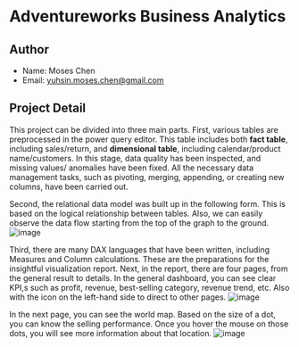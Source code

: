 # Adventureworks Business Analytics

## Author
- Name: Moses Chen
- Email: yuhsin.moses.chen@gmail.com

## Project Detail
This project can be divided into three main parts. First, various tables are preprocessed in the power query editor. This table includes both **fact table**, including sales/return, and **dimensional table**, including calendar/product name/customers. In this stage, data quality has been inspected, and missing values/ anomalies have been fixed. All the necessary data management tasks, such as pivoting, merging, appending, or creating new columns, have been carried out.   

Second, the relational data model was built up in the following form. This is based on the logical relationship between tables. Also, we can easily observe the data flow starting from the top of the graph to the ground.
![image](https://github.com/user-attachments/assets/51e48fc4-ddfa-476f-a8ff-4779513b8526)

Third, there are many DAX languages that have been written, including Measures and Column calculations. These are the preparations for the insightful visualization report. Next, in the report, there are four pages, from the general result to details.
In the general dashboard, you can see clear KPI,s such as profit, revenue, best-selling category, revenue trend, etc. Also with the icon on the left-hand side to direct to other pages.
![image](https://github.com/user-attachments/assets/43bf07fb-268e-4b5c-9893-d5278322651f)

In the next page, you can see the world map. Based on the size of a dot, you can know the selling performance. Once you hover the mouse on those dots, you will see more information about that location.
![image](https://github.com/user-attachments/assets/b5b82995-7d98-45bd-afcb-16a63b0f628f)
